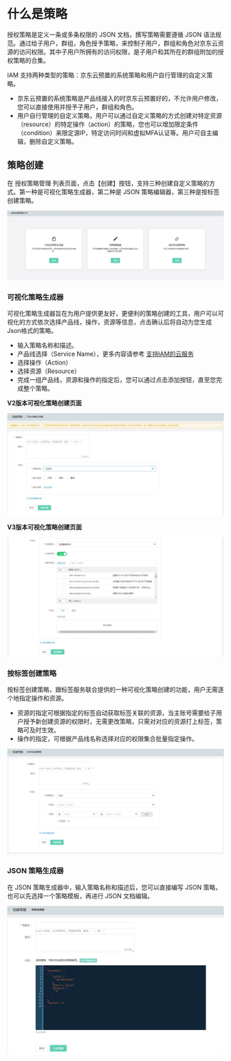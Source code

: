 # 什么是策略

授权策略是定义一条或多条权限的 JSON 文档，撰写策略需要遵循 JSON 语法规范。通过给子用户，群组，角色授予策略，来控制子用户，群组和角色对京东云资源的访问权限。其中子用户所拥有的访问权限，是子用户和其所在的群组附加的授权策略的合集。

IAM 支持两种类型的策略：京东云预置的系统策略和用户自行管理的自定义策略。

- 京东云预置的系统策略是产品线接入的时京东云预置好的，不允许用户修改，您可以直接使用并授予子用户，群组和角色。
- 用户自行管理的自定义策略，用户可以通过自定义策略的方式创建对特定资源（resource）的特定操作（action）的策略，您也可以增加限定条件（condition）来限定源IP，特定访问时间和虚拟MFA认证等。用户可自主编辑，删除自定义策略。


## 策略创建

在 授权策略管理 列表页面，点击【创建】按钮，支持三种创建自定义策略的方式。第一种是可视化策略生成器，第二种是 JSON 策略编辑器，第三种是按标签创建策略。

![创建策略](../../../../image/IAM/PolicyManagement/创建策略.jpg)

### 可视化策略生成器

可视化策略生成器旨在为用户提供更友好，更便利的策略创建的工具，用户可以可视化的方式依次选择产品线，操作，资源等信息，点击确认后将自动为您生成Json格式的策略。

- 输入策略名称和描述。
- 产品线选择（Service Name），更多内容请参考 [支持IAM的云服务](https://docs.jdcloud.com/cn/iam/support-services)
- 选择操作（Action）
- 选择资源（Resource）
- 完成一组产品线，资源和操作的指定后，您可以通过点击添加按钮，直至您完成整个策略。

**V2版本可视化策略创建页面**

![V2版本可视化策略创建页面](../../../../image/IAM/PolicyManagement/可视化策略创建v2.jpg)

**V3版本可视化策略创建页面**

![V3版本可视化策略创建页面](../../../../image/IAM/PolicyManagement/可视化策略创建v3.jpg)

### 按标签创建策略

按标签创建策略，跟标签服务联合提供的一种可视化策略创建的功能，用户无需逐个地指定操作和资源。

 - 资源的指定可根据指定的标签自动获取标签关联的资源，当主账号需要给子用户授予新创建资源的权限时，无需更改策略，只需对对应的资源打上标签，策略可及时生效。
 - 操作的指定，可根据产品线名称选择对应的权限集合批量指定操作。
 
 ![按标签创建策略页面](../../../../image/IAM/PolicyManagement/按标签创建策略页面.jpg)
 
### JSON 策略生成器

在 JSON 策略生成器中，输入策略名称和描述后，您可以直接编写 JSON 策略，也可以先选择一个策略模板，再进行 JSON 文档编辑。

![Json 选择模板](../../../../image/IAM/PolicyManagement/Json策略创建.jpg)
